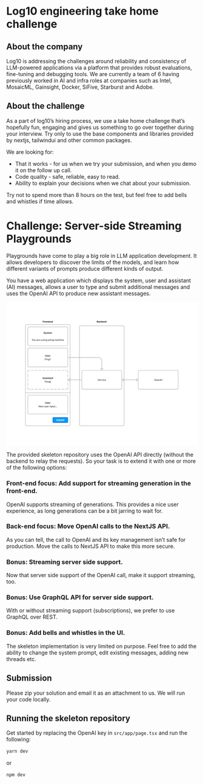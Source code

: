 # Log10 engineering take home challenge

## About the company

Log10 is addressing the challenges around reliability and consistency of LLM-powered applications via a platform that provides robust evaluations, fine-tuning and debugging tools. We are currently a team of 6 having previously worked in AI and infra roles at companies such as Intel, MosaicML, Gainsight, Docker, SiFive, Starburst and Adobe.

## About the challenge

As a part of log10’s hiring process, we use a take home challenge that’s hopefully fun, engaging and gives us something to go over together during your interview. Try only to use the base components and libraries provided by nextjs, tailwindui and other common packages.

We are looking for:

- That it works - for us when we try your submission, and when you demo it on the follow up call.
- Code quality - safe, reliable, easy to read.
- Ability to explain your decisions when we chat about your submission.

Try not to spend more than 8 hours on the test, but feel free to add bells and whistles if time allows.

# Challenge: Server-side Streaming Playgrounds

Playgrounds have come to play a big role in LLM application development. It allows developers to discover the limits of the models, and learn how different variants of prompts produce different kinds of output.

You have a web application which displays the system, user and assistant (AI) messages, allows a user to type and submit additional messages and uses the OpenAI API to produce new assistant messages.

![Architecture](./public/arch.png)

The provided skeleton repository uses the OpenAI API directly (without the backend to relay the requests). So your task is to extend it with one or more of the following options:

### Front-end focus: Add support for streaming generation in the front-end.

OpenAI supports streaming of generations. This provides a nice user experience, as long generations can be a bit jarring to wait for.

### Back-end focus: Move OpenAI calls to the NextJS API.

As you can tell, the call to OpenAI and its key management isn’t safe for production. Move the calls to NextJS API to make this more secure.

### Bonus: Streaming server side support.

Now that server side support of the OpenAI call, make it support streaming, too.

### Bonus: Use GraphQL API for server side support.

With or without streaming support (subscriptions), we prefer to use GraphQL over REST.

### Bonus: Add bells and whistles in the UI.

The skeleton implementation is very limited on purpose. Feel free to add the ability to change the system prompt, edit existing messages, adding new threads etc.

## Submission

Please zip your solution and email it as an attachment to us. We will run your code locally.

## Running the skeleton repository

Get started by replacing the OpenAI key in `src/app/page.tsx` and run the following:

```bash
yarn dev
```

or

```bash
npm dev
```
